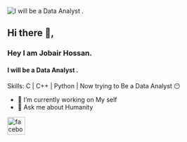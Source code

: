 ![I will be a Data Analyst .]( https://media.licdn.com/dms/image/v2/D5616AQEXRr_pylHRsQ/profile-displaybackgroundimage-shrink_350_1400/profile-displaybackgroundimage-shrink_350_1400/0/1727546123340?e=1732752000&v=beta&t=W5NCdf3a7eg2FPi_HGMmkwNxxCVetbL5V7wIgodH-DE)

## Hi there 👋,
### Hey I am Jobair Hossan.
#### I will be a Data Analyst .

Skills: C | C++ | Python  | Now trying  to Be a  Data  Analyst 😶

- 🔭 I’m currently working on My self 
- 💬 Ask me about Humanity  


 
[<img src='[https://img.icons8.com/?size=96&id=ddJXF_L1PvL_&format=png]' alt='facebook' height='40'>](https://www.facebook.com/mdjobair.hossan.58)  
 







